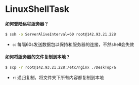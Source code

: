 # LinuxShellTask

#### 如何登陆远程服务器？

``` bash
$ ssh -o ServerAliveInterval=60 root@142.93.21.228
```

- `o`: 每隔60s发送数据包以保持和服务器的连接，不然shell会失效

#### 如何将服务器的文件复制到本地？
``` bash
$ scp -r root@142.93.21.228:/etc/nginx ./DeskTop/a
```

- `r`: 递归复制，将文件夹下所有内容都复制到本地
